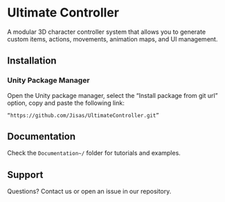 # Ultimate Controller

A modular 3D character controller system that allows you to generate custom items, actions, movements, animation maps, and UI management.

## Installation

### Unity Package Manager
Open the Unity package manager, select the “Install package from git url” option, copy and paste the following link:
```link
“https://github.com/Jisas/UltimateController.git”
```

## Documentation

Check the `Documentation~/` folder for tutorials and examples.

## Support

Questions? Contact us or open an issue in our repository.
